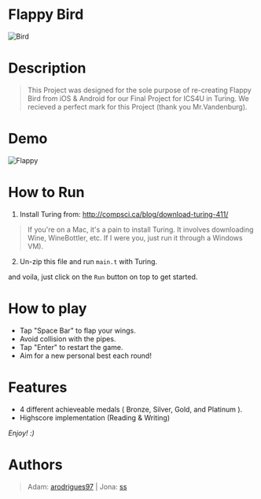 # Flappy Bird
![Bird][logo]

# Description

>This Project was designed for the sole purpose of re-creating Flappy Bird from iOS & Android for our Final Project for ICS4U in Turing. We recieved a perfect mark for this Project (thank you Mr.Vandenburg).

# Demo
![Flappy][logo2]
# How to Run

1) Install Turing from: http://compsci.ca/blog/download-turing-411/

> If you're on a Mac, it's a pain to install Turing. It involves downloading Wine, WineBottler, etc. If I were you, just run it through a Windows VM).

2) Un-zip this file and run ```main.t``` with Turing.

and voila, just click on the ```Run``` button on top to get started.

# How to play
* Tap "Space Bar" to flap your wings.
* Avoid collision with the pipes.
* Tap "Enter" to restart the game.
* Aim for a new personal best each round!

# Features
* 4 different achieveable medals ( Bronze, Silver, Gold, and Platinum ).
* Highscore implementation (Reading & Writing)

*Enjoy! :)*


# Authors
> Adam: [arodrigues97](https://github.com/arodrigues97) | Jona: [ss](https://github.com/ss)

[logo]: https://i.imgur.com/Tpspx90.png "Interface"
[logo2]: https://i.gyazo.com/9a0650e3ad6474efb8c467f2b5a58c95.gif "Flappy Bird"
